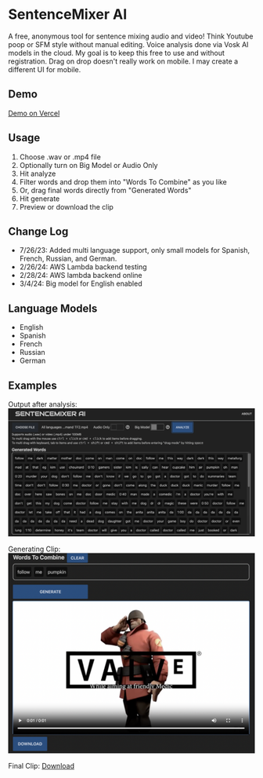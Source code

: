 # SentenceMixer AI

A free, anonymous tool for sentence mixing audio and video! Think Youtube poop or SFM style without manual editing.
Voice analysis done via Vosk AI models in the cloud. My goal is to keep this free to use and without registration.
Drag on drop doesn't really work on mobile. I may create a different UI for mobile.

## Demo
[Demo on Vercel](https://sentencemixerai.vercel.app/)

## Usage
1. Choose .wav or .mp4 file
2. Optionally turn on Big Model or Audio Only
3. Hit analyze
4. Filter words and drop them into "Words To Combine" as you like
5. Or, drag final words directly from "Generated Words"
6. Hit generate
7. Preview or download the clip

## Change Log
- 7/26/23: Added multi language support, only small models for Spanish, French, Russian, and German.
- 2/26/24: AWS Lambda backend testing
- 2/28/24: AWS lambda backend online
- 3/4/24: Big model for English enabled

## Language Models
- English
- Spanish
- French
- Russian
- German

## Examples

Output after analysis:
![Main page](static/mainpage.png)


Generating Clip:
![Generated](static/generate.png)

Final Clip:
[Download](static/sampleclip.mp4)


